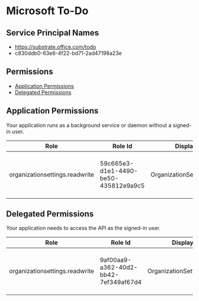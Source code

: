 # Microsoft To-Do
## Service Principal Names
- https://substrate.office.com/todo
- c830ddb0-63e6-4f22-bd71-2ad47198a23e

 ## Permissions
- [Application Permissions](#application-permissions)
- [Delegated Permissions](#delegated-permissions)

## Application Permissions
Your application runs as a background service or daemon without a signed-in user.

| Role | Role Id | Display Name | Description |
|---|---|---|---|
| organizationsettings.readwrite | 59c665e3-d1e1-4490-be50-435812e9a9c5 | OrganizationSettings.ReadWrite | This allows access to read and write Organization Settings. |

## Delegated Permissions
Your application needs to access the API as the signed-in user. 

| Role | Role Id | Display Name | Description |
|---|---|---|---|
| organizationsettings.readwrite | 9af00aa9-a362-40d2-bb42-7ef349af67d4 | OrganizationSettings.ReadWrite | This allows access to read and write Organization Settings. |

